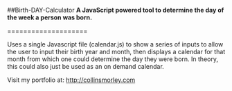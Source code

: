 ##Birth-DAY-Calculator
**A JavaScript powered tool to determine the day of the week a person was born.**

====================

Uses a single Javascript file (calendar.js) to show a series of inputs to allow the user to input their birth year and month, then displays a calendar for that month from which one could determine the day they were born.  In theory, this could also just be used as an on demand calendar.

Visit my portfolio at: http://collinsmorley.com

